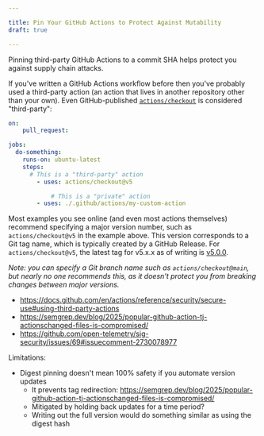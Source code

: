 ```yaml
---

title: Pin Your GitHub Actions to Protect Against Mutability
draft: true

---
```


Pinning third-party GitHub Actions to a commit SHA helps protect you against supply chain attacks.

If you've written a GitHub Actions workflow before then you've probably used a third-party action (an action that lives in another repository other than your own). Even GitHub-published [`actions/checkout`](https://github.com/actions/checkout) is considered "third-party":

```yaml
on:
	pull_request:

jobs:
  do-something:
    runs-on: ubuntu-latest
    steps:
      # This is a "third-party" action
	    - uses: actions/checkout@v5

			# This is a "private" action
	    - uses: ./.github/actions/my-custom-action
```

Most examples you see online (and even most actions themselves) recommend specifying a major version number, such as `actions/checkout@v5` in the example above. This version corresponds to a Git tag name, which is typically created by a GitHub Release. For `actions/checkout@v5`, the latest tag for v5.x.x as of writing is [v5.0.0](https://github.com/actions/checkout/releases/tag/v5.0.0).

_Note: you can specify a Git branch name such as `actions/checkout@main`, but nearly no one recommends this, as it doesn't protect you from breaking changes between major versions._

- https://docs.github.com/en/actions/reference/security/secure-use#using-third-party-actions
- https://semgrep.dev/blog/2025/popular-github-action-tj-actionschanged-files-is-compromised/
- https://github.com/open-telemetry/sig-security/issues/69#issuecomment-2730078977

Limitations:

- Digest pinning doesn't mean 100% safety if you automate version updates
	- It prevents tag redirection: https://semgrep.dev/blog/2025/popular-github-action-tj-actionschanged-files-is-compromised/
	- Mitigated by holding back updates for a time period?
	- Writing out the full version would do something similar as using the digest hash
<!--stackedit_data:
eyJoaXN0b3J5IjpbMTMyNDEzNjQ0MywxNjAyNDM2NzMwLDkwOT
kxNDc0OSwxMDIzNjM4ODM3XX0=
-->